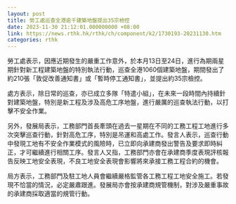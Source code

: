```yaml
---
layout: post
title: 勞工處巡查全港逾千建築地盤提出35宗檢控
date: 2023-11-30 21:12:01.000000000 +08:00
link: https://news.rthk.hk/rthk/ch/component/k2/1730193-20231130.htm
categories: rthk
---
```


勞工處表示，因應近期發生的嚴重工作意外，於本月13日至24日，進行為期兩星期針對新工程建築地盤的特別執法行動，巡查全港1060個建築地盤，期間發出了約210張「敦促改善通知書」或「暫時停工通知書」，並提出約35宗檢控。

處方表示，除日常的巡查，亦已成立多隊「特遣小組」，在未來一段時間內持續針對建築地盤，特別是新工程及涉及高危工序地盤，進行嚴厲的巡查執法行動，以打擊不安全作業。

另外，發展局表示，工務部門首長牽頭在過去一星期在不同的工務工程工地進行多次突擊巡查行動，針對高危工序，特別是吊運和高處工作。發言人表示，巡查行動中發現工地有不安全作業模式的風險時，已立即向承建商發出警告及要求即時糾正，才可繼續進行相關工序。發言人又指，工務部門亦會在承建商季度表現評核報告反映工地安全表現，不良工地安全表現會影響將來承接工務工程合約的機會。

局方表示，工務部門及駐工地人員會繼續嚴格監管各工務工程工地安全施工。若發現不恰當的情況，必定嚴肅跟進。發展局亦會按承建商規管機制，對涉及嚴重事故的承建商採取適當的規管行動。
